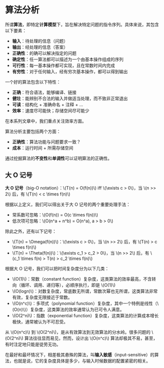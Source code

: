# 算法分析

所谓**算法**，即特定**计算模型**下，旨在解决特定问题的指令序列。具体来说，其包含以下要素：

- **输入**：待处理的信息（问题）
- **输出**：经处理的信息（答案）
- **正确性**：的确可以解决指定的问题
- **确定性**：任一算法都可以描述为一个由基本操作组成的序列
- **可行性**：每一基本操作都可实现，且在常数时间内完成
- **有穷性**：对于任何输入，经有穷次基本操作，都可以得到输出

一个好的算法包含以下特性：

- **正确**：符合语法，能够编译、链接
- **健壮**：能辨别不合法的输入并做适当处理，而不致非正常退出
- **可读**：结构化 + 准确命名 + 注释 + ...
- **效率**：速度尽可能快；存储空间尽可能少

在本系列文章中，我们重点关注效率方面。

算法分析主要包括两个方面：

- **正确性**：算法功能与问题要求一致？
- **成本**：运行时间 + 所需存储空间

通过挖掘算法的**不变性**和**单调性**可以证明算法的正确性。

## 大 O 记号

**大 O 记号**（big-O notation）：\\(T(n) = O(f(n))\\) iff \\(\exists c > 0\\)，当 \\(n >> 2\\) 后，有 \\(T(n) < c \times f(n)\\)

根据以上定义，我们可以得出关于大 O 记号的两个重要处理手法：

- 常系数可忽略：\\(O(f(n)) = O(c \times f(n))\\)
- 低次项可忽略：\\(O(n^a + n^b) = O(n^a), a > b > 0\\)

除此之外，还有以下记号：

- \\(T(n) = \Omega(f(n))\\)：\\(\exists c > 0\\)，当 \\(n >> 2\\) 后，有 \\(T(n) > c \times f(n)\\)
- \\(T(n) = \Theta(f(n))\\)：\\(\exists c_1 > c_2 > 0\\)，当 \\(n >> 2\\) 后，有 \\(c_1 \times f(n) > T(n) > c_2 \times f(n)\\)

根据大 O 记号，我们可以把时间复杂度分为以下几类：

- \\(O(1)\\)：常数（constant function）复杂度，这类算法的效率最高，不含转向（循环、调用、递归等），必顺序执行，即是 \\(O(1)\\)
- \\(O(logn)\\)：对数复杂度，常底数无所谓，常数次幂也无所谓，这类算法非常有效，复杂度无限接近于常数。
- \\(O(n^c)\\)：多项式（polynomial function）复杂度，其中一个特例是线性（\\(O(n)\\)）复杂度，这类算法的效率通常认为已可令人满意。
- \\(O(2^n)\\)：指数（exponential function）复杂度，这类算法的计算成本增长极快，通常被认为不可忍受。

从 \\(O(n^c)\\) 到 \\(O(2^n)\\)，是从有效算法到无效算法的分水岭。很多问题的 \\(O(2^n)\\) 算法往往显而易见，然而，设计出 \\(O(n^c)\\) 算法却极其不易，甚至，有时注定地只能是徒劳无功。

在最好和最坏情况下，相差极其悬殊的算法，叫**输入敏感**（input-sensitive）的算法，也就是说，它的复杂度具体是多少，与输入时候数据的配置紧密的相关。
